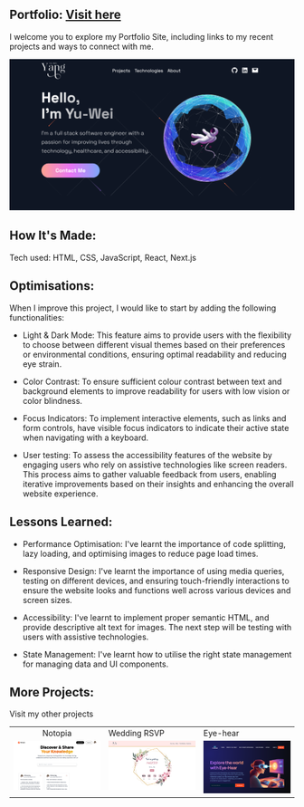 ## Portfolio: [Visit here](https://portfolio-kathryn-yangs-projects.vercel.app/)

I welcome you to explore my Portfolio Site, including links to my recent projects and ways to connect with me.

![portfolio](https://github.com/kathryn43621/portfolio/blob/main/public/images/portfolio.png)

## How It's Made:

Tech used: HTML, CSS, JavaScript, React, Next.js

## Optimisations:

When I improve this project, I would like to start by adding the following functionalities:

- Light & Dark Mode: This feature aims to provide users with the flexibility to choose between different visual themes based on their preferences or environmental conditions, ensuring optimal readability and reducing eye strain.

- Color Contrast: To ensure sufficient colour contrast between text and background elements to improve readability for users with low vision or color blindness.

- Focus Indicators: To implement interactive elements, such as links and form controls, have visible focus indicators to indicate their active state when navigating with a keyboard.

- User testing: To assess the accessibility features of the website by engaging users who rely on assistive technologies like screen readers. This process aims to gather valuable feedback from users, enabling iterative improvements based on their insights and enhancing the overall website experience.

## Lessons Learned:

- Performance Optimisation: I've learnt the importance of code splitting, lazy loading, and optimising images to reduce page load times.

- Responsive Design: I've learnt the importance of using media queries, testing on different devices, and ensuring touch-friendly interactions to ensure the website looks and functions well across various devices and screen sizes.

- Accessibility: I've learnt to implement proper semantic HTML, and provide descriptive alt text for images. The next step will be testing with users with assistive technologies.

- State Management: I've learnt how to utilise the right state management for managing data and UI components.

## More Projects:

Visit my other projects

<table style="border-collapse: collapse; border-color: transparent; background-color: transparent;">
  <tr>
    <td style="text-align: center;">Notopia</td>
    <td style="align: center;">Wedding RSVP</td>
    <td style="align: center;">Eye-hear</td>
  </tr>
  <tr>
    <td width="33.3%"  style="align:center;" valign="top" border="white">
        <a target="_blank" href="https://notopia-kathryn-yangs-projects.vercel.app/">
          <img src="public/images/notopia.png" width="100%"  alt="Notopia"/>
        </a>
    </td>
    <td width="33.3%" valign="top">
        <a target="_blank" href="https://wedding-mockup-1.netlify.app/">
          <img src="public/images/wedding.png" width="100%" alt="Wedding RSVP"/>
        </a>
    </td>
    <td width="33.3%" valign="top">
        <a target="_blank" href="https://eye-hear.netlify.app/">
          <img src="public/images/eye-hear.png" width="100%" alt="eye hear"/>
        </a>
    </td>
  </tr>
</table>
